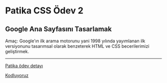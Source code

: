 # Patika CSS Ödev 2
## Google Ana Sayfasını Tasarlamak
Amaç: Google'ın ilk arama motorunu yani 1998 yılında yayımlanan ilk versiyonunu tasarımsal olarak benzeterek HTML ve CSS becerilerimizi geliştirmek.
***
[Patika ödev detayı](https://app.patika.dev/courses/css/odev2)

[Kodluyoruz](https://kodluyoruz.org/tr/kodluyoruz/)